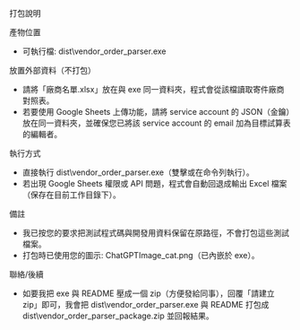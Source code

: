 打包說明

產物位置
- 可執行檔: dist\vendor_order_parser.exe

放置外部資料（不打包）
- 請將「廠商名單.xlsx」放在與 exe 同一資料夾，程式會從該檔讀取寄件廠商對照表。
- 若要使用 Google Sheets 上傳功能，請將 service account 的 JSON（金鑰）放在同一資料夾，並確保您已將該 service account 的 email 加為目標試算表的編輯者。

執行方式
- 直接執行 dist\vendor_order_parser.exe（雙擊或在命令列執行）。
- 若出現 Google Sheets 權限或 API 問題，程式會自動回退成輸出 Excel 檔案（保存在目前工作目錄下）。

備註
- 我已按您的要求把測試程式碼與開發用資料保留在原路徑，不會打包這些測試檔案。
- 打包時已使用您的圖示: ChatGPTImage_cat.png（已內嵌於 exe）。

聯絡/後續
- 如要我把 exe 與 README 壓成一個 zip（方便發給同事），回覆「請建立 zip」即可，我會把 dist\vendor_order_parser.exe 與 README 打包成 dist\vendor_order_parser_package.zip 並回報結果。
